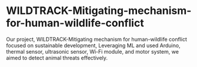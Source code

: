 # WILDTRACK-Mitigating-mechanism-for-human-wildlife-conflict
Our project, WILDTRACK-Mitigating mechanism for human-wildlife conflict focused on sustainable development, Leveraging ML and used Arduino, thermal sensor, ultrasonic sensor, Wi-Fi module, and motor system, we aimed to detect animal threats effectively. 
